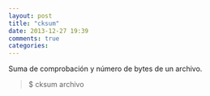 ```yaml
---
layout: post
title: "cksum"
date: 2013-12-27 19:39
comments: true
categories: 
---
```

Suma de comprobación y número de bytes de un archivo.

>$ cksum archivo

